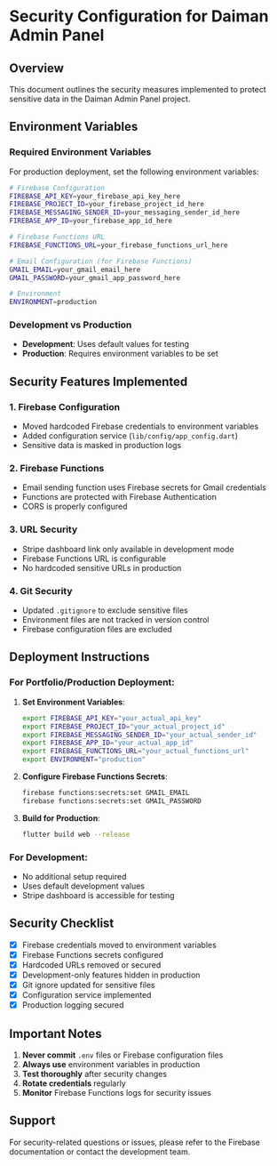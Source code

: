 # Security Configuration for Daiman Admin Panel

## Overview
This document outlines the security measures implemented to protect sensitive data in the Daiman Admin Panel project.

## Environment Variables

### Required Environment Variables
For production deployment, set the following environment variables:

```bash
# Firebase Configuration
FIREBASE_API_KEY=your_firebase_api_key_here
FIREBASE_PROJECT_ID=your_firebase_project_id_here
FIREBASE_MESSAGING_SENDER_ID=your_messaging_sender_id_here
FIREBASE_APP_ID=your_firebase_app_id_here

# Firebase Functions URL
FIREBASE_FUNCTIONS_URL=your_firebase_functions_url_here

# Email Configuration (for Firebase Functions)
GMAIL_EMAIL=your_gmail_email_here
GMAIL_PASSWORD=your_gmail_app_password_here

# Environment
ENVIRONMENT=production
```

### Development vs Production
- **Development**: Uses default values for testing
- **Production**: Requires environment variables to be set

## Security Features Implemented

### 1. Firebase Configuration
- Moved hardcoded Firebase credentials to environment variables
- Added configuration service (`lib/config/app_config.dart`)
- Sensitive data is masked in production logs

### 2. Firebase Functions
- Email sending function uses Firebase secrets for Gmail credentials
- Functions are protected with Firebase Authentication
- CORS is properly configured

### 3. URL Security
- Stripe dashboard link only available in development mode
- Firebase Functions URL is configurable
- No hardcoded sensitive URLs in production

### 4. Git Security
- Updated `.gitignore` to exclude sensitive files
- Environment files are not tracked in version control
- Firebase configuration files are excluded

## Deployment Instructions

### For Portfolio/Production Deployment:

1. **Set Environment Variables**:
   ```bash
   export FIREBASE_API_KEY="your_actual_api_key"
   export FIREBASE_PROJECT_ID="your_actual_project_id"
   export FIREBASE_MESSAGING_SENDER_ID="your_actual_sender_id"
   export FIREBASE_APP_ID="your_actual_app_id"
   export FIREBASE_FUNCTIONS_URL="your_actual_functions_url"
   export ENVIRONMENT="production"
   ```

2. **Configure Firebase Functions Secrets**:
   ```bash
   firebase functions:secrets:set GMAIL_EMAIL
   firebase functions:secrets:set GMAIL_PASSWORD
   ```

3. **Build for Production**:
   ```bash
   flutter build web --release
   ```

### For Development:
- No additional setup required
- Uses default development values
- Stripe dashboard is accessible for testing

## Security Checklist

- [x] Firebase credentials moved to environment variables
- [x] Firebase Functions secrets configured
- [x] Hardcoded URLs removed or secured
- [x] Development-only features hidden in production
- [x] Git ignore updated for sensitive files
- [x] Configuration service implemented
- [x] Production logging secured

## Important Notes

1. **Never commit** `.env` files or Firebase configuration files
2. **Always use** environment variables in production
3. **Test thoroughly** after security changes
4. **Rotate credentials** regularly
5. **Monitor** Firebase Functions logs for security issues

## Support

For security-related questions or issues, please refer to the Firebase documentation or contact the development team.
